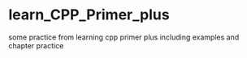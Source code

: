 # learn_CPP_Primer_plus
some practice from learning cpp primer plus including examples and chapter practice

